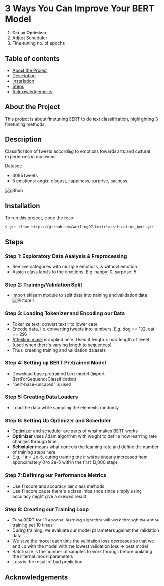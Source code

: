 # 3 Ways You Can Improve Your BERT Model

1. Set up Optimizer
2. Adjust Scheduler 
3. Fine-tuning no. of epochs

## Table of contents
* [About the Project](#about-the-project)
* [Description](#description)
* [Installation](#installation)
* [Steps](#steps)
* [Acknowledgements](#acknowledgements)

## About the Project
This project is about finetuning BERT to do text classification, highlighting 3 finetuning methods.

## Description
Classification of tweets according to emotions towards arts and cultural experiences in museums

Dataset:
 - 3085 tweets
 - 5 emotions: anger, disgust, happiness, surprise, sadness

![github](https://user-images.githubusercontent.com/55085035/111116043-67f05f80-85a0-11eb-8dfe-2573e1ff9985.png)

	
## Installation

To run this project, clone the repo:

```
$ git clone https://github.com/weiling97/textclassification_bert.git
```

## Steps

### Step 1: Exploratory Data Analysis & Preprocessing
- Remove categories with multiple emotions, & without emotion
- Assign class labels to the emotions. E.g. happy: 0, surprise: 5 

### Step 2: Training/Validation Split
- Import sklearn module to split data into training and validation data
![Picture 1](https://user-images.githubusercontent.com/55085035/111117262-42645580-85a2-11eb-8152-583d7a672ab8.png)


### Step 3: Loading Tokenizer and Encoding our Data
- Tokenize text, convert text into lower case
- Encode data, i.e. converting tweets into numbers. E.g. dog == 102, cat == 256
- [Attention mask](https://github.com/huggingface/transformers/issues/205#:~:text=It%27s%20a%20mask%20to,batch%20has%20varying%20length%20sentences.) is applied here. Used if length < max length of tweet (used when there's varying length to sequences)
- Thus, creating training and validation datasets

### Step 4: Setting up BERT Pretrained Model
- Download base pretrained bert model (import BertForSequenceClassification)
- “bert-base-uncased” is used

### Step 5: Creating Data Loaders
- Load the data while sampling the elements randomly

### Step 6: Setting Up Optimizer and Scheduler
- Optimizer and scheduler are parts of what makes BERT works
- **Optimizer** uses Adam algorithm with weight to define how learning rate changes through time
- **Scheduler** means what controls the learning rate and define the number of training steps here
- E.g. if lr = 2e-5, during training the lr will be linearly increased from approximately 0 to 2e-5 within the first 10,000 steps

### Step 7: Defining our Performance Metrics
- Use f1 score and accuracy per class methods
- Use f1 score cause there's a class imbalance since simply using accuracy might give a skewed result

### Step 8: Creating our Training Loop
- Tune BERT for 10 epochs: learning algorithm will work through the entire training set 10 times
- During training, we evaluate our model parameters against the validation data
- We save the model each time the validation loss decreases so that we end up with the model with the lowest validation loss -> best model
- Batch size is the number of samples to work through before updating the internal model parameters
- Loss is the result of bad prediction


## Acknowledgements

